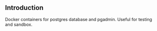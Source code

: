 ## Introduction

Docker containers for postgres database and pgadmin. Useful for testing and sandbox.
